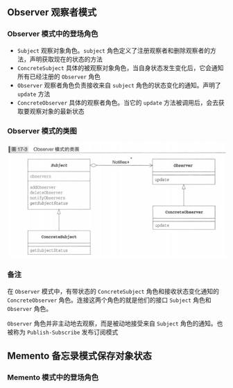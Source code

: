 ## Observer 观察者模式

### Observer 模式中的登场角色

* `Subject` 观察对象角色。`subject` 角色定义了注册观察者和删除观察者的方法，声明获取现在的状态的方法
* `ConcreteSubject` 具体的被观察对象角色，当自身状态发生变化后，它会通知所有已经注册的 `Observer` 角色
* `Observer` 观察者角色负责接收来自 `subject` 角色的状态变化的通知。声明了 `update` 方法
* `ConcreteObserver` 具体的观察者角色。当它的 `update` 方法被调用后，会去获取要观察对象的最新状态 

### Observer 模式的类图

![](./ClassDiagram/Observer模式类图.png)

### 备注

在 `Observer` 模式中，有带状态的 `ConcreteSubject` 角色和接收状态变化通知的 `ConcreteObserver` 角色。连接这两个角色的就是他们的接口 `Subject` 角色和 `Observer` 角色。

`Observer`  角色并非主动地去观察，而是被动地接受来自 `Subject` 角色的通知。也被称为 `Publish-Subscribe` 发布订阅模式



## Memento 备忘录模式保存对象状态

### Memento 模式中的登场角色

